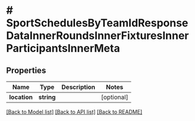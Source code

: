 # # SportSchedulesByTeamIdResponseDataInnerRoundsInnerFixturesInnerParticipantsInnerMeta

## Properties

Name | Type | Description | Notes
------------ | ------------- | ------------- | -------------
**location** | **string** |  | [optional]

[[Back to Model list]](../../README.md#models) [[Back to API list]](../../README.md#endpoints) [[Back to README]](../../README.md)
